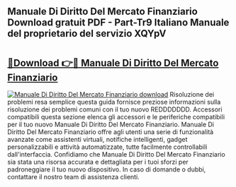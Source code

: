 ## Manuale Di Diritto Del Mercato Finanziario Download gratuit PDF - Part-Tr9 Italiano Manuale del proprietario del servizio XQYpV

# <h2><a href="http://dfcyfok.blite.top/?on=Manuale+Di+Diritto+Del+Mercato+Finanziario">🔗Download 👉🔴 Manuale Di Diritto Del Mercato Finanziario</a></h2>

[![Manuale Di Diritto Del Mercato Finanziario download](https://i.imgur.com/lujVjoI.png)](http://dfcyfok.blite.top/?on=Manuale+Di+Diritto+Del+Mercato+Finanziario)
Risoluzione dei problemi resa semplice questa guida fornisce preziose informazioni sulla risoluzione dei problemi comuni con il tuo nuovo REDDDDDDD. Accessori compatibili questa sezione elenca gli accessori e le periferiche compatibili per il tuo nuovo Manuale Di Diritto Del Mercato Finanziario. Manuale Di Diritto Del Mercato Finanziario offre agli utenti una serie di funzionalità avanzate come assistenti virtuali, notifiche intelligenti, gadget personalizzabili e attività automatizzate, tutte facilmente controllabili dall'interfaccia. Confidiamo che Manuale Di Diritto Del Mercato Finanziario sia stata una risorsa accurata e dettagliata per i tuoi sforzi per padroneggiare il tuo nuovo dispositivo. In caso di domande o dubbi, contattare il nostro team di assistenza clienti.
